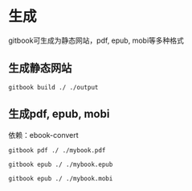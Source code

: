 # 生成

gitbook可生成为静态网站，pdf, epub, mobi等多种格式

## 生成静态网站

```
gitbook build ./ ./output
```

## 生成pdf, epub, mobi

依赖：ebook-convert

```
gitbook pdf ./ ./mybook.pdf

gitbook epub ./ ./mybook.epub

gitbook epub ./ ./mybook.mobi
```